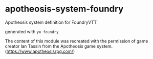 # apotheosis-system-foundry

Apotheosis system definition for FoundryVTT

generated with `yo foundry`

The content of this module was recreated with the permission of game creator Ian Tassin from the Apotheosis game system. (https://www.apotheosisrpg.com/)
